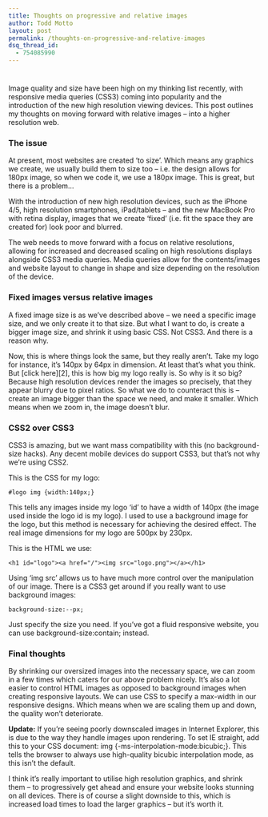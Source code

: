```yaml
---
title: Thoughts on progressive and relative images
author: Todd Motto
layout: post
permalink: /thoughts-on-progressive-and-relative-images
dsq_thread_id:
  - 754085990
---
```

# 

Image quality and size have been high on my thinking list recently, with responsive media queries (CSS3) coming into popularity and the introduction of the new high resolution viewing devices. This post outlines my thoughts on moving forward with relative images – into a higher resolution web. 

### The issue

At present, most websites are created ‘to size’. Which means any graphics we create, we usually build them to size too – i.e. the design allows for 180px image, so when we code it, we use a 180px image. This is great, but there is a problem…

With the introduction of new high resolution devices, such as the iPhone 4/5, high resolution smartphones, iPad/tablets – and the new MacBook Pro with retina display, images that we create ‘fixed’ (i.e. fit the space they are created for) look poor and blurred.

The web needs to move forward with a focus on relative resolutions, allowing for increased and decreased scaling on high resolutions displays alongside CSS3 media queries. Media queries allow for the contents/images and website layout to change in shape and size depending on the resolution of the device.

### Fixed images versus relative images

A fixed image size is as we’ve described above – we need a specific image size, and we only create it to that size. But what I want to do, is create a bigger image size, and shrink it using basic CSS. Not CSS3. And there is a reason why.

Now, this is where things look the same, but they really aren’t. Take my logo for instance, it’s 140px by 64px in dimension. At least that’s what you think. But [click here][2], this is how big my logo really is. So why is it so big? Because high resolution devices render the images so precisely, that they appear blurry due to pixel ratios. So what we do to counteract this is – create an image bigger than the space we need, and make it smaller. Which means when we zoom in, the image doesn’t blur.

### CSS2 over CSS3

CSS3 is amazing, but we want mass compatibility with this (no background-size hacks). Any decent mobile devices do support CSS3, but that’s not why we’re using CSS2.

This is the CSS for my logo:

    #logo img {width:140px;}

This tells any images inside my logo ‘id’ to have a width of 140px (the image used inside the logo id is my logo). I used to use a background image for the logo, but this method is necessary for achieving the desired effect. The real image dimensions for my logo are 500px by 230px.

This is the HTML we use:

    <h1 id="logo"><a href="/"><img src="logo.png"></a></h1>

Using ‘img src’ allows us to have much more control over the manipulation of our image. There is a CSS3 get around if you really want to use background images:

    background-size:--px;
    

Just specify the size you need. If you’ve got a fluid responsive website, you can use background-size:contain; instead.

### Final thoughts

By shrinking our oversized images into the necessary space, we can zoom in a few times which caters for our above problem nicely. It’s also a lot easier to control HTML images as opposed to background images when creating responsive layouts. We can use CSS to specify a max-width in our responsive designs. Which means when we are scaling them up and down, the quality won’t deteriorate.

**Update:** If you’re seeing poorly downscaled images in Internet Explorer, this is due to the way they handle images upon rendering. To set IE straight, add this to your CSS document: img {-ms-interpolation-mode:bicubic;}. This tells the browser to always use high-quality bicubic interpolation mode, as this isn’t the default.

I think it’s really important to utilise high resolution graphics, and shrink them – to progressively get ahead and ensure your website looks stunning on all devices. There is of course a slight downside to this, which is increased load times to load the larger graphics – but it’s worth it.